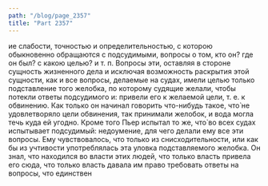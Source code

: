 ```yaml
---
path: "/blog/page_2357"
title: "Part 2357"
---
```


ие слабости, точностью и определительностью, с которою обыкновенно обращаются с подсудимыми, вопросы о том, кто он? где он был? с какою целью? и т. п.
Вопросы эти, оставляя в стороне сущность жизненного дела и исключая возможность раскрытия этой сущности, как и все вопросы, делаемые на судах, имели целью только подставление того желобка, по которому судящие желали, чтобы потекли ответы подсудимого и: привели его к желаемой цели, т. е. к обвинению. Как только он начинал говорить что-нибудь такое, что̀ не удовлетворяло цели обвинения, так принимали желобок, и вода могла течь куда ей угодно. Кроме того Пьер испытал то же, что̀ во всех судах испытывает подсудимый: недоумение, для чего делали ему все эти вопросы. Ему чувствовалось, что только из снисходительности, или как бы из учтивости употреблялась эта уловка подставляемого желобка. Он знал, что находился во власти этих людей, что только власть привела его сюда, что только власть давала им право требовать ответы на вопросы, что единствен
